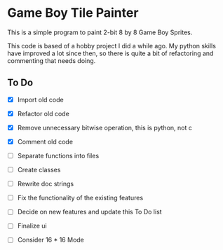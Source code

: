 # Game Boy Tile Painter

This is a simple program to paint 2-bit 8 by 8 Game Boy Sprites.

This code is based of a hobby project I did a while ago.
My python skills have improved a lot since then, 
so there is quite a bit of refactoring and commenting that needs doing.




## To Do
- [x] Import old code
- [x] Refactor old code
- [x] Remove unnecessary bitwise operation, this is python, not c
- [x] Comment old code
- [ ] Separate functions into files
- [ ] Create classes
- [ ] Rewrite doc strings

- [ ] Fix the functionality of the existing features
- [ ] Decide on new features and update this To Do list

- [ ] Finalize ui
- [ ] Consider 16 * 16 Mode